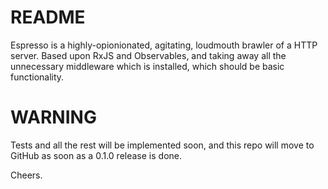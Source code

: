 # README #

Espresso is a highly-opionionated, agitating, loudmouth brawler of a HTTP server. Based upon RxJS and Observables, and taking away all the unnecessary middleware which is installed, which should be basic functionality. 

# WARNING # 
Tests and all the rest will be implemented soon, and this repo will move to GitHub as soon as a 0.1.0 release is done. 

Cheers.